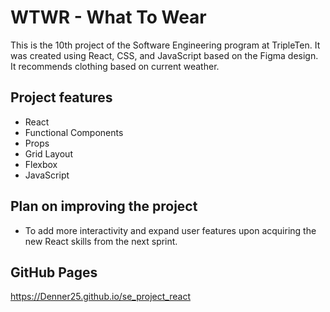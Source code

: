 # WTWR - What To Wear

This is the 10th project of the Software Engineering program at TripleTen. It was created using React, CSS, and JavaScript based on the Figma design. It recommends clothing based on current weather.

## Project features

- React
- Functional Components
- Props
- Grid Layout
- Flexbox
- JavaScript

## Plan on improving the project

- To add more interactivity and expand user features upon acquiring the new React skills from the next sprint.

## GitHub Pages

https://Denner25.github.io/se_project_react
